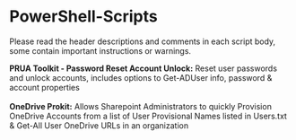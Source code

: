 # PowerShell-Scripts


Please read the header descriptions and comments in each script body, some contain important instructions or warnings.

<b>PRUA Toolkit - Password Reset Account Unlock:</b> Reset user passwords and unlock accounts, includes options to Get-ADUser info, password & account properties
<br></br>
<b>OneDrive Prokit:</b> Allows Sharepoint Administrators to quickly Provision OneDrive Accounts from a list of User Provisional Names listed in Users.txt & Get-All User OneDrive URLs in an organization
